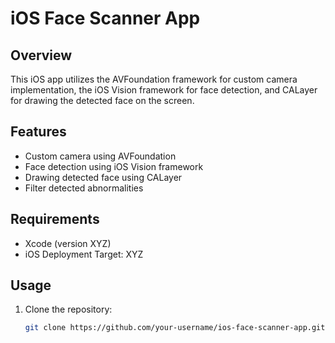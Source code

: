 # iOS Face Scanner App

## Overview

This iOS app utilizes the AVFoundation framework for custom camera implementation, the iOS Vision framework for face detection, and CALayer for drawing the detected face on the screen.

## Features

- Custom camera using AVFoundation
- Face detection using iOS Vision framework
- Drawing detected face using CALayer
- Filter detected abnormalities

## Requirements

- Xcode (version XYZ)
- iOS Deployment Target: XYZ

## Usage

1. Clone the repository:

   ```bash
   git clone https://github.com/your-username/ios-face-scanner-app.git

